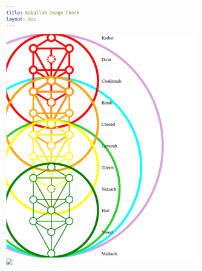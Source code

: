 ```yaml
---
title: Kaballah Image Check
layout: doc
---
```

<img src="/kabbalah/sefirot_kav.svg" style="max-height:100vh;" />
<img src="/kabbalah/tree_of_life.svg" style="max-height:100vh;" />
